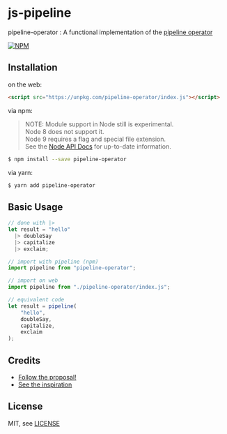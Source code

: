 # js-pipeline

pipeline-operator : A functional implementation of the [pipeline operator](https://github.com/tc39/proposal-pipeline-operator)

[![NPM](https://nodei.co/npm/pipeline-operator.png)](https://nodei.co/npm/pipeline-operator/)

## Installation

on the web:
```html
<script src="https://unpkg.com/pipeline-operator/index.js"></script>
```

via npm:
> NOTE: Module support in Node still is experimental.  
> Node 8 does not support it.  
> Node 9 requires a flag and special file extension.  
> See the [Node API Docs](https://nodejs.org/api/esm.html) for up-to-date information.

```bash
$ npm install --save pipeline-operator
```

via yarn:
```bash
$ yarn add pipeline-operator
```

## Basic Usage
```js
// done with |>
let result = "hello"
  |> doubleSay
  |> capitalize
  |> exclaim;

// import with pipeline (npm)
import pipeline from "pipeline-operator";

// import on web
import pipeline from "./pipeline-operator/index.js";

// equivalent code
let result = pipeline(
    "hello",
    doubleSay,
    capitalize,
    exclaim
);
```

## Credits
- [Follow the proposal!](https://github.com/tc39/proposal-pipeline-operator)
- [See the inspiration](https://gist.github.com/jonathanKingston/4df71289a2cd8dd8306a)

## License

MIT, see [LICENSE](LICENSE)
